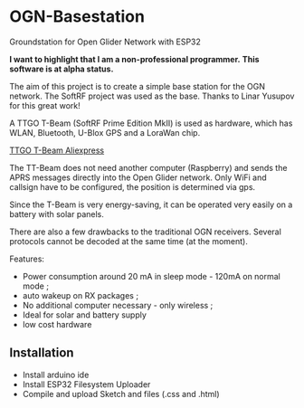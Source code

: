 # OGN-Basestation

Groundstation for Open Glider Network with ESP32 

**I want to highlight that I am a non-professional programmer.**
**This software is at alpha status.**

The aim of this project is to create a simple base station for the OGN network. The SoftRF project was used as the base. Thanks to Linar Yusupov for this great work!

A TTGO T-Beam (SoftRF Prime Edition MkII) is used as hardware, which has WLAN, Bluetooth, U-Blox GPS and a LoraWan chip.

[TTGO T-Beam Aliexpress](https://s.click.aliexpress.com/e/_dTnxWSv)

The TT-Beam does not need another computer (Raspberry) and sends the APRS messages directly into the Open Glider network.
Only WiFi and callsign have to be configured, the position is determined via gps. 

Since the T-Beam is very energy-saving, it can be operated very easily on a battery with solar panels.

There are also a few drawbacks to the traditional OGN receivers. Several protocols cannot be decoded at the same time (at the moment).

Features:
* Power consumption around 20 mA in sleep mode - 120mA on normal mode ;
* auto wakeup on RX packages ;
* No additional computer necessary - only wireless ;
* Ideal for solar and battery supply
* low cost hardware

## Installation

* Install arduino ide
* Install ESP32 Filesystem Uploader
* Compile and upload Sketch and files (.css and .html)
